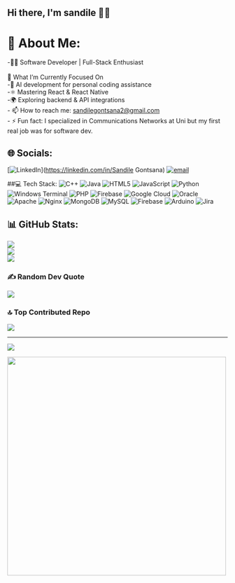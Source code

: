 ## Hi there, I'm sandile  👋😊
# 💫 About Me:
-👨‍💻 Software Developer | Full-Stack Enthusiast<br><br>🎯 What I’m Currently Focused On<br>-🤖 AI development for personal coding assistance<br>-⚛️ Mastering React & React Native<br>-🌍 Exploring backend & API integrations<br>- 📫 How to reach me: sandilegontsana2@gmail.com<br>- ⚡ Fun fact: I specialized in Communications Networks at Uni but my first real job was for software dev.


## 🌐 Socials:
[![LinkedIn](https://img.shields.io/badge/LinkedIn-%230077B5.svg?logo=linkedin&logoColor=white)](https://linkedin.com/in/Sandile Gontsana) [![email](https://img.shields.io/badge/Email-D14836?logo=gmail&logoColor=white)](mailto:sandilegontsana2@gmail.com) 

##💻 Tech Stack:
![C++](https://img.shields.io/badge/c++-%2300599C.svg?style=flat&logo=c%2B%2B&logoColor=white) ![Java](https://img.shields.io/badge/java-%23ED8B00.svg?style=flat&logo=openjdk&logoColor=white) ![HTML5](https://img.shields.io/badge/html5-%23E34F26.svg?style=flat&logo=html5&logoColor=white) ![JavaScript](https://img.shields.io/badge/javascript-%23323330.svg?style=flat&logo=javascript&logoColor=%23F7DF1E) ![Python](https://img.shields.io/badge/python-3670A0?style=flat&logo=python&logoColor=ffdd54) ![Windows Terminal](https://img.shields.io/badge/Windows%20Terminal-%234D4D4D.svg?style=flat&logo=windows-terminal&logoColor=white) ![PHP](https://img.shields.io/badge/php-%23777BB4.svg?style=flat&logo=php&logoColor=white) ![Firebase](https://img.shields.io/badge/firebase-%23039BE5.svg?style=flat&logo=firebase) ![Google Cloud](https://img.shields.io/badge/GoogleCloud-%234285F4.svg?style=flat&logo=google-cloud&logoColor=white) ![Oracle](https://img.shields.io/badge/Oracle-F80000?style=flat&logo=oracle&logoColor=white) ![Apache](https://img.shields.io/badge/apache-%23D42029.svg?style=flat&logo=apache&logoColor=white) ![Nginx](https://img.shields.io/badge/nginx-%23009639.svg?style=flat&logo=nginx&logoColor=white) ![MongoDB](https://img.shields.io/badge/MongoDB-%234ea94b.svg?style=flat&logo=mongodb&logoColor=white) ![MySQL](https://img.shields.io/badge/mysql-4479A1.svg?style=flat&logo=mysql&logoColor=white) ![Firebase](https://img.shields.io/badge/firebase-a08021?style=flat&logo=firebase&logoColor=ffcd34) ![Arduino](https://img.shields.io/badge/-Arduino-00979D?style=flat&logo=Arduino&logoColor=white) ![Jira](https://img.shields.io/badge/jira-%230A0FFF.svg?style=flat&logo=jira&logoColor=white)
## 📊 GitHub Stats:
![](https://github-readme-stats.vercel.app/api?username=SandileGontsana&theme=github_dark&hide_border=false&include_all_commits=true&count_private=false)<br/>
![](https://nirzak-streak-stats.vercel.app/?user=SandileGontsana&theme=github_dark&hide_border=false)<br/>
![](https://github-readme-stats.vercel.app/api/top-langs/?username=SandileGontsana&theme=github_dark&hide_border=false&include_all_commits=true&count_private=false&layout=compact)

### ✍️ Random Dev Quote
![](https://quotes-github-readme.vercel.app/api?type=horizontal&theme=tokyonight)

### 🔝 Top Contributed Repo
![](https://github-contributor-stats.vercel.app/api?username=SandileGontsana&limit=5&theme=shadow_blue&combine_all_yearly_contributions=true)

---
[![](https://visitcount.itsvg.in/api?id=SandileGontsana&icon=8&color=12)](https://visitcount.itsvg.in)

<img src="https://media.giphy.com/media/qgQUggAC3Pfv687qPC/giphy.gif" width="500">

<!-- Proudly created with GPRM ( https://gprm.itsvg.in ) -->
